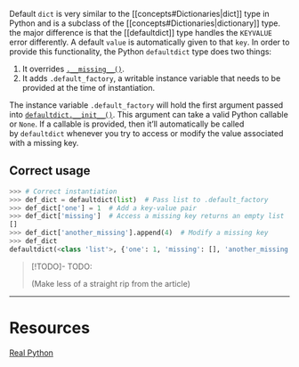 Default `dict` is very similar to the [[concepts#Dictionaries|dict]] type in Python and is a subclass of the [[concepts#Dictionaries|dictionary]] type. the major difference is that the [[defaultdict]] type handles the `KEYVALUE` error differently. A default `value` is automatically given to that `key`. In order to provide this functionality, the Python `defaultdict` type does two things:

1. It overrides [`.__missing__()`](https://docs.python.org/3/library/collections.html#collections.defaultdict.__missing__).
2. It adds `.default_factory`, a writable instance variable that needs to be provided at the time of instantiation. 

The instance variable `.default_factory` will hold the first argument passed into [`defaultdict.__init__()`](https://docs.python.org/3/reference/datamodel.html#object.__init__). This argument can take a valid Python callable or `None`. If a callable is provided, then it’ll automatically be called by `defaultdict` whenever you try to access or modify the value associated with a missing key.
## Correct usage
```python
>>> # Correct instantiation
>>> def_dict = defaultdict(list)  # Pass list to .default_factory
>>> def_dict['one'] = 1  # Add a key-value pair
>>> def_dict['missing']  # Access a missing key returns an empty list
[]
>>> def_dict['another_missing'].append(4)  # Modify a missing key
>>> def_dict
defaultdict(<class 'list'>, {'one': 1, 'missing': [], 'another_missing': [4]})
```


> [!TODO]- TODO:
> 
>  (Make less of a straight rip from the article)
> 
> 

---
# Resources
[Real Python](https://realpython.com/python-defaultdict/#understanding-the-python-defaultdict-type) 